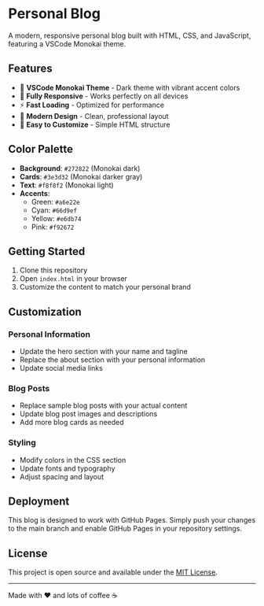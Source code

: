 # Personal Blog

A modern, responsive personal blog built with HTML, CSS, and JavaScript, featuring a VSCode Monokai theme.

## Features

- 🎨 **VSCode Monokai Theme** - Dark theme with vibrant accent colors
- 📱 **Fully Responsive** - Works perfectly on all devices
- ⚡ **Fast Loading** - Optimized for performance
- 🎯 **Modern Design** - Clean, professional layout
- 🔧 **Easy to Customize** - Simple HTML structure

## Color Palette

- **Background**: `#272822` (Monokai dark)
- **Cards**: `#3e3d32` (Monokai darker gray)
- **Text**: `#f8f8f2` (Monokai light)
- **Accents**: 
  - Green: `#a6e22e`
  - Cyan: `#66d9ef`
  - Yellow: `#e6db74`
  - Pink: `#f92672`

## Getting Started

1. Clone this repository
2. Open `index.html` in your browser
3. Customize the content to match your personal brand

## Customization

### Personal Information
- Update the hero section with your name and tagline
- Replace the about section with your personal information
- Update social media links

### Blog Posts
- Replace sample blog posts with your actual content
- Update blog post images and descriptions
- Add more blog cards as needed

### Styling
- Modify colors in the CSS section
- Update fonts and typography
- Adjust spacing and layout

## Deployment

This blog is designed to work with GitHub Pages. Simply push your changes to the main branch and enable GitHub Pages in your repository settings.

## License

This project is open source and available under the [MIT License](LICENSE).

---

Made with ❤️ and lots of coffee ☕
